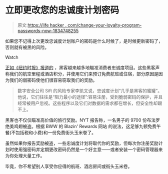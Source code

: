 # 立即更改您的忠诚度计划密码

> 原文:[https://life hacker . com/change-your-loyalty-program-passwords-now-1834748255](https://lifehacker.com/change-your-loyalty-program-passwords-now-1834748255)

如果您不记得上次更改忠诚度计划账户的密码是什么时候了，是时候更新密码了，否则就有被黑的风险。

Watch

[正如《纽约时报》报道的](https://www.nytimes.com/2019/05/11/business/rewards-loyalty-program-fraud-security.html) ，黑客越来越多地瞄准消费者忠诚度项目。这些黑客声称我们的航空里程或酒店积分，并使用它们来预订免费航班或住宿，部分原因是因为我们的弱密码使他们很容易窃取我们的奖励。

> 数字安全公司 Sift 的风险专家李凯文说，忠诚度计划“几乎是黑客的蜜罐”。他说，它们往往是“阻力最小的途径”:容易注册，受到脆弱密码的保护，并且经常被用户忽视。这些程序以及它们对数据的需求都在增长，但安全性却跟不上。

黑客也不仅仅瞄准高价值的旅行奖励。NYT 报告称，一名男子的 9700 份布法罗绝美鸡翅被盗。根据 BWW 的 Blazin' Rewards 网站 的说法，这足够九顿免费午餐(不包括税和小费)和一份免费街头玉米卷了。

虽然如果你报告奖励被盗，一些忠诚度计划将取代你的奖励，但每次你注册奖励计划时使用强密码并定期更改密码仍然是一个好主意——或者安装一个密码管理器来为你处理大量工作。

毕竟，你不希望别人享受你应得的航班、酒店房间或街头玉米卷。